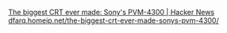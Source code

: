 
[The biggest CRT ever made: Sony's PVM-4300 | Hacker News](https://news.ycombinator.com/item?id=40754471)
[dfarq.homeip.net/the-biggest-crt-ever-made-sonys-pvm-4300/](https://dfarq.homeip.net/the-biggest-crt-ever-made-sonys-pvm-4300/)
